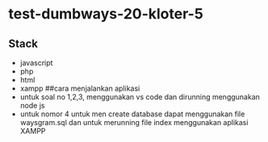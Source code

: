 # test-dumbways-20-kloter-5
## Stack
- javascript
- php
- html
- xampp
##cara menjalankan aplikasi
- untuk soal no 1,2,3, menggunakan vs code dan dirunning menggunakan node js
- untuk nomor 4 untuk men create database dapat menggunakan file waysgram.sql dan untuk merunning file index menggunakan aplikasi XAMPP
